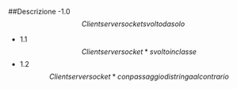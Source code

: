 ##Descrizione
-1.0 
$$ Client server socket  svolto da solo$$
- 1.1 
$$ Client server socket* svolto in classe$$ 
- 1.2 
$$ Client server socket * con passaggio di stringa al contrario $$

